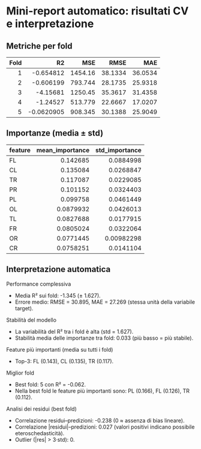 # Mini-report automatico: risultati CV e interpretazione

## Metriche per fold

|   Fold |         R2 |      MSE |    RMSE |     MAE |
|-------:|-----------:|---------:|--------:|--------:|
|      1 | -0.654812  | 1454.16  | 38.1334 | 36.0534 |
|      2 | -0.606199  |  793.744 | 28.1735 | 25.9318 |
|      3 | -4.15681   | 1250.45  | 35.3617 | 31.4358 |
|      4 | -1.24527   |  513.779 | 22.6667 | 17.0207 |
|      5 | -0.0620905 |  908.345 | 30.1388 | 25.9049 |

## Importanze (media ± std)

| feature   |   mean_importance |   std_importance |
|:----------|------------------:|-----------------:|
| FL        |         0.142685  |       0.0884998  |
| CL        |         0.135084  |       0.0268847  |
| TR        |         0.117087  |       0.0229085  |
| PR        |         0.101152  |       0.0324403  |
| PL        |         0.099758  |       0.0461449  |
| OL        |         0.0879932 |       0.0426013  |
| TL        |         0.0827688 |       0.0177915  |
| FR        |         0.0805024 |       0.0322064  |
| OR        |         0.0771445 |       0.00982298 |
| CR        |         0.0758251 |       0.0141104  |

## Interpretazione automatica

Performance complessiva
- Media R² sui fold: -1.345 (± 1.627).
- Errore medio: RMSE = 30.895, MAE = 27.269 (stessa unità della variabile target).

Stabilità del modello
- La variabilità del R² tra i fold è alta (std = 1.627).
- Stabilità media delle importanze tra fold: 0.033 (più basso = più stabile).

Feature più importanti (media su tutti i fold)
- Top-3: FL (0.143), CL (0.135), TR (0.117).

Miglior fold
- Best fold: 5 con R² = -0.062.
- Nella best fold le feature più importanti sono: PL (0.166), FL (0.126), TR (0.112).

Analisi dei residui (best fold)
- Correlazione residui–predizioni: -0.238 (0 ≈ assenza di bias lineare).
- Correlazione |residui|–predizioni: 0.027 (valori positivi indicano possibile eteroschedasticità).
- Outlier (|res| > 3·std): 0.
